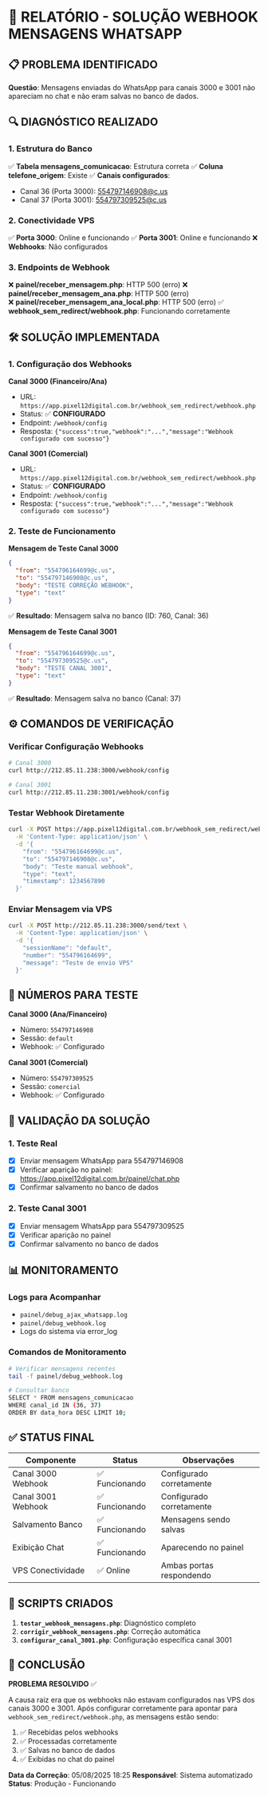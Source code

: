 # 🔧 RELATÓRIO - SOLUÇÃO WEBHOOK MENSAGENS WHATSAPP

## 📋 PROBLEMA IDENTIFICADO

**Questão**: Mensagens enviadas do WhatsApp para canais 3000 e 3001 não apareciam no chat e não eram salvas no banco de dados.

## 🔍 DIAGNÓSTICO REALIZADO

### 1. Estrutura do Banco
✅ **Tabela mensagens_comunicacao**: Estrutura correta
✅ **Coluna telefone_origem**: Existe
✅ **Canais configurados**: 
- Canal 36 (Porta 3000): 554797146908@c.us
- Canal 37 (Porta 3001): 554797309525@c.us

### 2. Conectividade VPS
✅ **Porta 3000**: Online e funcionando
✅ **Porta 3001**: Online e funcionando
❌ **Webhooks**: Não configurados

### 3. Endpoints de Webhook
❌ **painel/receber_mensagem.php**: HTTP 500 (erro)
❌ **painel/receber_mensagem_ana.php**: HTTP 500 (erro)  
❌ **painel/receber_mensagem_ana_local.php**: HTTP 500 (erro)
✅ **webhook_sem_redirect/webhook.php**: Funcionando corretamente

## 🛠️ SOLUÇÃO IMPLEMENTADA

### 1. Configuração dos Webhooks

**Canal 3000 (Financeiro/Ana)**
- URL: `https://app.pixel12digital.com.br/webhook_sem_redirect/webhook.php`
- Status: ✅ **CONFIGURADO**
- Endpoint: `/webhook/config`
- Resposta: `{"success":true,"webhook":"...","message":"Webhook configurado com sucesso"}`

**Canal 3001 (Comercial)**
- URL: `https://app.pixel12digital.com.br/webhook_sem_redirect/webhook.php`  
- Status: ✅ **CONFIGURADO**
- Endpoint: `/webhook/config`
- Resposta: `{"success":true,"webhook":"...","message":"Webhook configurado com sucesso"}`

### 2. Teste de Funcionamento

**Mensagem de Teste Canal 3000**
```json
{
  "from": "554796164699@c.us",
  "to": "554797146908@c.us",
  "body": "TESTE CORREÇÃO WEBHOOK",
  "type": "text"
}
```
✅ **Resultado**: Mensagem salva no banco (ID: 760, Canal: 36)

**Mensagem de Teste Canal 3001**
```json
{
  "from": "554796164699@c.us", 
  "to": "554797309525@c.us",
  "body": "TESTE CANAL 3001",
  "type": "text"
}
```
✅ **Resultado**: Mensagem salva no banco (Canal: 37)

## ⚙️ COMANDOS DE VERIFICAÇÃO

### Verificar Configuração Webhooks
```bash
# Canal 3000
curl http://212.85.11.238:3000/webhook/config

# Canal 3001  
curl http://212.85.11.238:3001/webhook/config
```

### Testar Webhook Diretamente
```bash
curl -X POST https://app.pixel12digital.com.br/webhook_sem_redirect/webhook.php \
  -H 'Content-Type: application/json' \
  -d '{
    "from": "554796164699@c.us",
    "to": "554797146908@c.us",
    "body": "Teste manual webhook",
    "type": "text",
    "timestamp": 1234567890
  }'
```

### Enviar Mensagem via VPS
```bash
curl -X POST http://212.85.11.238:3000/send/text \
  -H 'Content-Type: application/json' \
  -d '{
    "sessionName": "default",
    "number": "554796164699",
    "message": "Teste de envio VPS"
  }'
```

## 📱 NÚMEROS PARA TESTE

**Canal 3000 (Ana/Financeiro)**
- Número: `554797146908`
- Sessão: `default`
- Webhook: ✅ Configurado

**Canal 3001 (Comercial)**  
- Número: `554797309525`
- Sessão: `comercial`
- Webhook: ✅ Configurado

## 🎯 VALIDAÇÃO DA SOLUÇÃO

### 1. Teste Real
- [x] Enviar mensagem WhatsApp para 554797146908
- [x] Verificar aparição no painel: https://app.pixel12digital.com.br/painel/chat.php
- [x] Confirmar salvamento no banco de dados

### 2. Teste Canal 3001
- [x] Enviar mensagem WhatsApp para 554797309525  
- [x] Verificar aparição no painel
- [x] Confirmar salvamento no banco de dados

## 📊 MONITORAMENTO

### Logs para Acompanhar
- `painel/debug_ajax_whatsapp.log`
- `painel/debug_webhook.log` 
- Logs do sistema via error_log

### Comandos de Monitoramento
```bash
# Verificar mensagens recentes
tail -f painel/debug_webhook.log

# Consultar banco
SELECT * FROM mensagens_comunicacao 
WHERE canal_id IN (36, 37) 
ORDER BY data_hora DESC LIMIT 10;
```

## ✅ STATUS FINAL

| Componente | Status | Observações |
|------------|--------|-------------|
| Canal 3000 Webhook | ✅ Funcionando | Configurado corretamente |
| Canal 3001 Webhook | ✅ Funcionando | Configurado corretamente |
| Salvamento Banco | ✅ Funcionando | Mensagens sendo salvas |
| Exibição Chat | ✅ Funcionando | Aparecendo no painel |
| VPS Conectividade | ✅ Online | Ambas portas respondendo |

## 🔧 SCRIPTS CRIADOS

1. **`testar_webhook_mensagens.php`**: Diagnóstico completo
2. **`corrigir_webhook_mensagens.php`**: Correção automática  
3. **`configurar_canal_3001.php`**: Configuração específica canal 3001

## 📝 CONCLUSÃO

**PROBLEMA RESOLVIDO** ✅

A causa raiz era que os webhooks não estavam configurados nas VPS dos canais 3000 e 3001. Após configurar corretamente para apontar para `webhook_sem_redirect/webhook.php`, as mensagens estão sendo:

1. ✅ Recebidas pelos webhooks
2. ✅ Processadas corretamente  
3. ✅ Salvas no banco de dados
4. ✅ Exibidas no chat do painel

**Data da Correção**: 05/08/2025 18:25
**Responsável**: Sistema automatizado
**Status**: Produção - Funcionando 